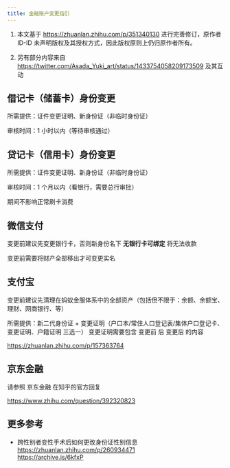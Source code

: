 ```yaml
---
title: 金融账户变更指引
---
```


1. 本文基于 <https://zhuanlan.zhihu.com/p/351340130> 进行完善修订，原作者 ID-ID 未声明版权及其授权方式，因此版权原则上仍归原作者所有。

2. 另有部分内容来自 <https://twitter.com/Asada_Yuki_art/status/1433754058209173509> 及其互动

## 借记卡（储蓄卡）身份变更

所需提供：证件变更证明、新身份证（非临时身份证）

审核时间：1 小时以内（等待审核通过）

## 贷记卡（信用卡）身份变更

所需提供：证件变更证明、新身份证（非临时身份证）

审核时间：1 个月以内（看银行，需要总行审批）

期间不影响正常刷卡消费

## 微信支付

变更前建议先变更银行卡，否则新身份名下 **无银行卡可绑定** 将无法收款

变更前需要将财产全部移出才可变更实名

## 支付宝

变更前建议先清理在蚂蚁金服体系中的全部资产（包括但不限于：余额、余额宝、理财、网商银行、等）

所需提供：新二代身份证 + 变更证明（户口本/常住人口登记表/集体户口登记卡、变更证明、户籍证明 三选一）
变更证明需要包含 变更前 后 变更后 的内容

<https://zhuanlan.zhihu.com/p/157363764>

## 京东金融

请参照 京东金融 在知乎的官方回复

<https://www.zhihu.com/question/392320823>

## 更多参考

- 跨性别者变性手术后如何更改身份证性别信息\
  <https://zhuanlan.zhihu.com/p/260934471>\
  <https://archive.is/6kfxP>
